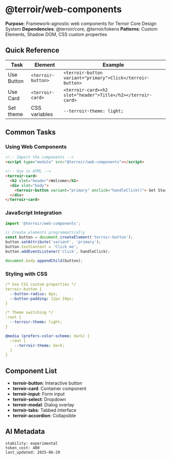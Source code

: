 # @terroir/web-components

**Purpose**: Framework-agnostic web components for Terroir Core Design System
**Dependencies**: @terroir/core, @terroir/tokens
**Patterns**: Custom Elements, Shadow DOM, CSS custom properties

## Quick Reference

| Task       | Element            | Example                                                     |
| ---------- | ------------------ | ----------------------------------------------------------- |
| Use Button | `<terroir-button>` | `<terroir-button variant="primary">Click</terroir-button>`  |
| Use Card   | `<terroir-card>`   | `<terroir-card><h2 slot="header">Title</h2></terroir-card>` |
| Set theme  | CSS variables      | `--terroir-theme: light;`                                   |

## Common Tasks

### Using Web Components

```html
<!-- Import the components -->
<script type="module" src="@terroir/web-components"></script>

<!-- Use in HTML -->
<terroir-card>
  <h2 slot="header">Welcome</h2>
  <div slot="body">
    <terroir-button variant="primary" onclick="handleClick()"> Get Started </terroir-button>
  </div>
</terroir-card>
```

### JavaScript Integration

```typescript
import '@terroir/web-components';

// Create elements programmatically
const button = document.createElement('terroir-button');
button.setAttribute('variant', 'primary');
button.textContent = 'Click me';
button.addEventListener('click', handleClick);

document.body.appendChild(button);
```

### Styling with CSS

```yaml
/* Use CSS custom properties */
terroir-button {
  --button-radius: 8px;
  --button-padding: 12px 24px;
}

/* Theme switching */
:root {
  --terroir-theme: light;
}

@media (prefers-color-scheme: dark) {
  :root {
    --terroir-theme: dark;
  }
}
```

## Component List

- **terroir-button**: Interactive button
- **terroir-card**: Container component
- **terroir-input**: Form input
- **terroir-select**: Dropdown
- **terroir-modal**: Dialog overlay
- **terroir-tabs**: Tabbed interface
- **terroir-accordion**: Collapsible

## AI Metadata

```text
stability: experimental
token_cost: 400
last_updated: 2025-06-29
```
